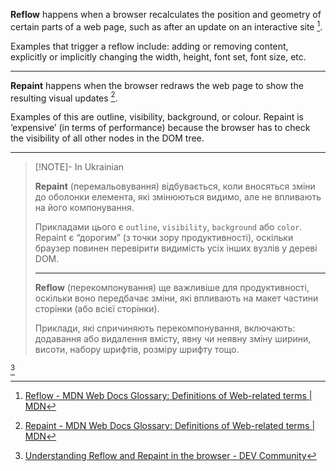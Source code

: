 **Reflow** happens when a browser recalculates the position and geometry of certain parts of a web page, such as after an update on an interactive site [^1].

Examples that trigger a reflow include: adding or removing content, explicitly or implicitly changing the width, height, font set, font size, etc.

---

**Repaint** happens when the browser redraws the web page to show the resulting visual updates [^2].

Examples of this are outline, visibility, background, or colour. Repaint is ‘expensive’ (in terms of performance) because the browser has to check the visibility of all other nodes in the DOM tree.

---

> [!NOTE]- In Ukrainian
> 
>**Repaint** (перемальовування) відбувається, коли вносяться зміни до оболонки елемента, які змінюються видимо, але не впливають на його компонування.
>
>Прикладами цього є `outline`, `visibility`, `background` або `color`. Repaint є “дорогим” (з точки зору продуктивності), оскільки браузер повинен перевірити видимість усіх інших вузлів у дереві DOM.
>
>---
>
>**Reflow** (перекомпонування) ще важливіше для продуктивності, оскільки воно передбачає зміни, які впливають на макет частини сторінки (або всієї сторінки).
>
>Приклади, які спричиняють перекомпонування, включають: додавання або видалення вмісту, явну чи неявну зміну ширини, висоти, набору шрифтів, розміру шрифту тощо.

[^3]


[^1]: [Reflow - MDN Web Docs Glossary: Definitions of Web-related terms \| MDN](https://developer.mozilla.org/en-US/docs/Glossary/Reflow)
[^2]: [Repaint - MDN Web Docs Glossary: Definitions of Web-related terms \| MDN](https://developer.mozilla.org/en-US/docs/Glossary/Repaint)
[^3]: [Understanding Reflow and Repaint in the browser - DEV Community](https://dev.to/gopal1996/understanding-reflow-and-repaint-in-the-browser-1jbg)